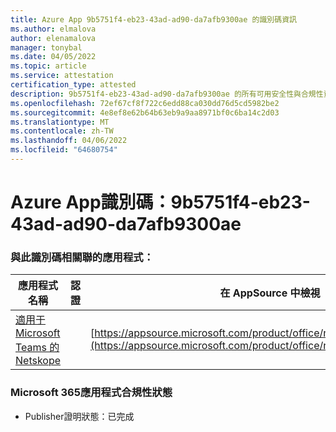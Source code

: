 ```yaml
---
title: Azure App 9b5751f4-eb23-43ad-ad90-da7afb9300ae 的識別碼資訊
ms.author: elmalova
author: elenamalova
manager: tonybal
ms.date: 04/05/2022
ms.topic: article
ms.service: attestation
certification_type: attested
description: 9b5751f4-eb23-43ad-ad90-da7afb9300ae 的所有可用安全性與合規性資訊。
ms.openlocfilehash: 72ef67cf8f722c6edd88ca030dd76d5cd5982be2
ms.sourcegitcommit: 4e8ef8e62b64b63eb9a9aa8971bf0c6ba14c2d03
ms.translationtype: MT
ms.contentlocale: zh-TW
ms.lasthandoff: 04/06/2022
ms.locfileid: "64680754"
---
```

# <a name="azure-app-id-9b5751f4-eb23-43ad-ad90-da7afb9300ae"></a>Azure App識別碼：9b5751f4-eb23-43ad-ad90-da7afb9300ae


### <a name="apps-associated-with-this-id"></a>與此識別碼相關聯的應用程式：
| **應用程式名稱** | **認證** | **在 AppSource 中檢視** |
|--------------|---------------|-----------------------|
| [適用于 Microsoft Teams 的 Netskope](../forward/netskope.netskope_teams.md) |  | [https://appsource.microsoft.com/product/office/netskope.netskope_teams](https://appsource.microsoft.com/product/office/netskope.netskope_teams) |

### <a name="microsoft-365-app-compliance-status"></a>Microsoft 365應用程式合規性狀態
- Publisher證明狀態：已完成

